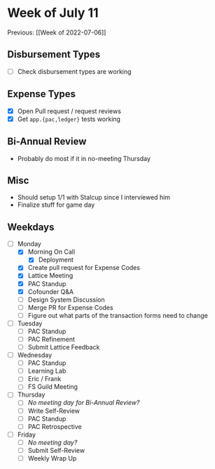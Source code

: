 # Week of July 11
Previous: [[Week of 2022-07-06]]

## Disbursement Types
 - [ ] Check disbursement types are working

## Expense Types
 - [x] Open Pull request / request reviews
 - [x] Get `app.{pac,ledger}` tests working

## Bi-Annual Review
- Probably do most if it in no-meeting Thursday

## Misc
- Should setup 1/1 with Stalcup since I interviewed him
- Finalize stuff for game day

## Weekdays
- [ ] Monday
	- [x] Morning On Call
		- [x] Deployment
	- [x] Create pull request for Expense Codes
	- [x] Lattice Meeting
	- [x] PAC Standup
	- [x] Cofounder Q&A
	- [ ] Design System Discussion
	- [ ] Merge PR for Expense Codes
	- [ ] Figure out what parts of the transaction forms need to change
- [ ] Tuesday
	- [ ] PAC Standup
	- [ ] PAC Refinement
	- [ ] Submit Lattice Feedback
- [ ] Wednesday
	- [ ] PAC Standup
	- [ ] Learning Lab
	- [ ] Eric / Frank
	- [ ] FS Guild Meeting
- [ ] Thursday
	- [ ] *No meeting day for Bi-Annual Review?*
	- [ ] Write Self-Review
	- [ ] PAC Standup
	- [ ] PAC Retrospective
- [ ] Friday
	- [ ] *No meeting day?*
	- [ ] Submit Self-Review
	- [ ] Weekly Wrap Up
